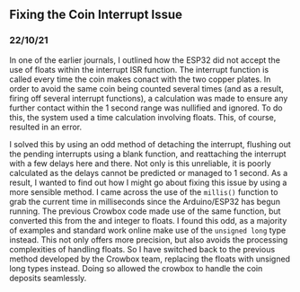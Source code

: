 ## Fixing the Coin Interrupt Issue
### 22/10/21

In one of the earlier journals, I outlined how the ESP32 did not accept the use of floats within the interrupt ISR function. The interrupt function is called every time the coin makes conact with the two copper plates. In order to avoid the same coin being counted several times (and as a result, firing off several interrupt functions), a calculation was made to ensure any further contact within the 1 second range was nullified and ignored. To do this, the system used a time calculation involving floats. This, of course, resulted in an error. 

I solved this by using an odd method of detaching the interrupt, flushing out the pending interrupts using a blank function, and reattaching the interrupt with a few delays here and there. Not only is this unreliable, it is poorly calculated as the delays cannot be predicted or managed to 1 second. As a result, I wanted to find out how I might go about fixing this issue by using a more sensible method. I came across the use of the `millis()` function to grab the current time in milliseconds since the Arduino/ESP32 has begun running. The previous Crowbox code made use of the same function, but converted this from the and integer to floats. I found this odd, as a majority of examples and standard work online make use of the `unsigned long` type instead. This not only offers more precision, but also avoids the processing complexities of handling floats. So I have switched back to the previous method developed by the Crowbox team, replacing the floats with unsigned long types instead. Doing so allowed the crowbox to handle the coin deposits seamlessly. 

